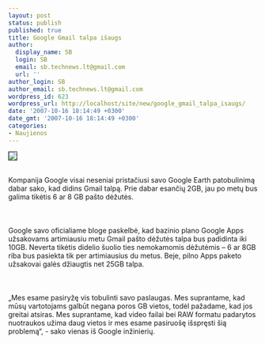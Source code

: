 ```yaml
---
layout: post
status: publish
published: true
title: Google Gmail talpa išaugs
author:
  display_name: SB
  login: SB
  email: sb.technews.lt@gmail.com
  url: ''
author_login: SB
author_email: sb.technews.lt@gmail.com
wordpress_id: 623
wordpress_url: http://localhost/site/new/google_gmail_talpa_isaugs/
date: '2007-10-16 18:14:49 +0300'
date_gmt: '2007-10-16 18:14:49 +0300'
categories:
- Naujienos
---
```

<div class="imgright"><img src="http://tbn0.google.com/images?q=tbn:aqUG3YiqmJF_QM:http://newsimg.bbc.co.uk/media/images/39990000/jpg/_39990631_gmail203.jpg" border="1"></div>
<p><br>Kompanija Google visai neseniai pristačiusi savo Google Earth patobulinimą dabar sako, kad didins Gmail talpą. Prie dabar esančių 2GB, jau po metų bus galima tikėtis 6 ar 8 GB pašto dėžutės.<br />
<br><br />
<br>Google savo oficialiame bloge paskelbė, kad bazinio plano Google Apps užsakovams artimiausiu metu Gmail pašto dėžutės talpa bus padidinta iki 10GB. Neverta tikėtis didelio šuolio ties nemokamomis dėžutėmis – 6 ar 8GB riba bus pasiekta tik per artimiausius du metus. Beje, pilno Apps paketo užsakovai galės džiaugtis net 25GB talpa.<br />
<br><br />
<br>„Mes esame pasiryžę vis tobulinti savo paslaugas. Mes suprantame, kad mūsų vartotojams galbūt negana poros GB vietos, todėl pažadame, kad jos greitai atsiras. Mes suprantame, kad video failai bei RAW formatu padarytos nuotraukos užima daug vietos ir mes esame pasiruošę išspręsti šią problemą“, - sako vienas iš Google inžinierių.<br />
<br></p>
